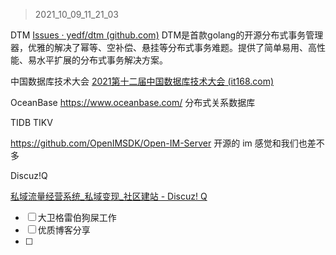 > 2021_10_09_11_21_03

DTM
[Issues · yedf/dtm (github.com)](https://github.com/yedf/dtm)
DTM是首款golang的开源分布式事务管理器，优雅的解决了幂等、空补偿、悬挂等分布式事务难题。提供了简单易用、高性能、易水平扩展的分布式事务解决方案。



中国数据库技术大会
[2021第十二届中国数据库技术大会 (it168.com)](http://dtcc.it168.com/)

OceanBase
https://www.oceanbase.com/
分布式关系数据库

TIDB TIKV

https://github.com/OpenIMSDK/Open-IM-Server
开源的 im
感觉和我们也差不多



Discuz!Q

[私域流量经营系统_私域变现_社区建站 - Discuz! Q](https://discuz.chat/)



- [ ] 大卫格雷伯狗屎工作
- [ ] 优质博客分享
- [ ] 